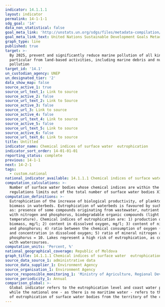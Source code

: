```yaml
---
indicator: 14.1.1.1
layout: indicator
permalink: 14-1-1-1
sdg_goal: '14'
data_non_statistical: false
goal_meta_link: 'http://unstats.un.org/sdgs/files/metadata-compilation/Metadata-Goal-14.pdf'
goal_meta_link_text: United Nations Sustainable Development Goals Metadata (pdf 288kB)
graph_type: line
published: true
target: >-
  By 2025, prevent and significantly reduce marine pollution of all kinds, in
  particular from land-based activities, including marine debris and nutrient
  pollution
target_id: '14.1'
un_custodian_agency: UNEP
un_designated_tier: '2'
data_show_map: false
source_active_1: true
source_url_text_1: Link to source
source_active_2: false
source_url_text_2: Link to Source
source_active_3: false
source_url_3: Link to source
source_active_4: false
source_url_text_4: Link to source
source_active_5: false
source_url_text_5: Link to source
source_active_6: false
source_url_text_6: Link to source
title: Untitled
indicator_name: Chemical indices of surface water  eutrophication
indicator_sort_order: 14-01-01-01
reporting_status: complete
previous: 14-1-1
next: 14-2-1
tags:
  - custom.national
national_indicator_available: 14.1.1.1 Chemical indices of surface water  eutrophication
computation_calculations: >-
  Number of surface water bodies whose chemical indices are within the existing
  regulations limits out of the total number of surface water bodies X100
computation_definitions: >-
  Eutrophication of the increase of biological productivity, of plankton algae
  biomass in waterbeds. Eutrophication of waterbeds is favoured by such factors
  as: presence of some compounds originating from wastewater, nutrient species
  with nitrogen and phosphorus, biodegradable organic compounds (light and
  temperature). Chemical indices of eutrophication are: 1) production of
  biomass, mg/l; 2) content in dissolved oxygen, mg/l; 3) content of nitrogen
  and phosphorus; 4) ratio between the chemical consumption of oxygen (CCOMn)
  and concentration in dissolved oxygen; 5) ratio of mineral nitrogen and total
  phosphorus = 10. Lakes represent a high risk of eutrophication, as compared
  with watercourses.
computation_units: 'Percent, %'
national_geographical_coverage: Republic of Moldova
graph_title: 14.1.1.1 Chemical indices of surface water  eutrophication
source_data_source_1: administrative data
source_data_supplier_1: Environment Agency
source_organisation_1: Environment Agency
source_responsible_monitoring_1: 'Ministry of Agriculture, Regional Development and Environment'
source_periodicity_1: Annual
comparison_global: >-
  Global indicator refers to the eutrophication level and coast water pollution,
  while the national one - as there is no maritime water - refers to the level
  of eutrophication of surface water bodies from the territory of the country
---
```

